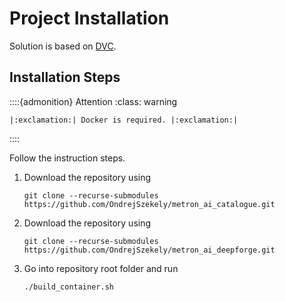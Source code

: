 # Project Installation

Solution is based on [DVC](https://dvc.org/).

## Installation Steps

::::{admonition} Attention
:class: warning

```{eval-rst}
|:exclamation:| Docker is required. |:exclamation:|
```
::::


Follow the instruction steps.

1. Download the repository using
    ```shell
    git clone --recurse-submodules https://github.com/OndrejSzekely/metron_ai_catalogue.git
    ```
2. Download the repository using
    ```shell
    git clone --recurse-submodules https://github.com/OndrejSzekely/metron_ai_deepforge.git
    ```
3. Go into repository root folder and run
    ```shell
    ./build_container.sh
    ```